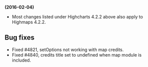 **(2016-02-04)**
        
- Most changes listed under Highcharts 4.2.2 above also apply to Highmaps 4.2.2.

## Bug fixes 
- Fixed #4821, setOptions not working with map credits.
- Fixed #4840, credits title set to undefined when map module is included.